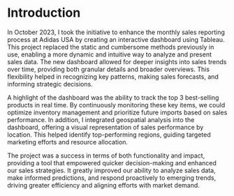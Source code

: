 # Introduction

In October 2023, I took the initiative to enhance the monthly sales reporting process at Adidas USA by creating an interactive dashboard using Tableau. This project replaced the static and cumbersome methods previously in use, enabling a more dynamic and intuitive way to analyze and present sales data. The new dashboard allowed for deeper insights into sales trends over time, providing both granular details and broader overviews. This flexibility helped in recognizing key patterns, making sales forecasts, and informing strategic decisions.

A highlight of the dashboard was the ability to track the top 3 best-selling products in real time. By continuously monitoring these key items, we could optimize inventory management and prioritize future imports based on sales performance. In addition, I integrated geospatial analysis into the dashboard, offering a visual representation of sales performance by location. This helped identify top-performing regions, guiding targeted marketing efforts and resource allocation.

The project was a success in terms of both functionality and impact, providing a tool that empowered quicker decision-making and enhanced our sales strategies. It greatly improved our ability to analyze sales data, make informed predictions, and respond proactively to emerging trends, driving greater efficiency and aligning efforts with market demand.